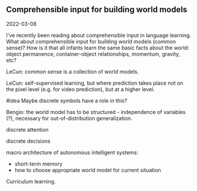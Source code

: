## Comprehensible input for building world models

2022-03-08

I've recently been reading about comprehensible input in language learning. What about comprehensible input for building world models (common sense)? How is it that all infants learn the same basic facts about the world: object permanence, container-object relationships, momentum, gravity, etc?


LeCun: common sense is a collection of world models.

LeCun: self-supervised learning, but where prediction takes place not on the pixel level (e.g. for video prediction), but at a higher level.

\#idea Maybe discrete symbols have a role in this?

Bengio: the world model has to be structured - independence of variables (?), necessary for out-of-distribution generalization.

discrete attention

discrete decisions

macro architecture of autonomous intelligent systems:
- short-term memory
- how to choose appropriate world model for current situation

Curriculum learning.
